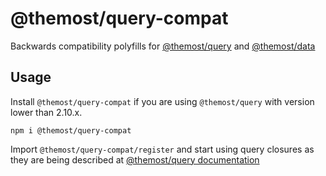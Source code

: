 # @themost/query-compat

Backwards compatibility polyfills for [@themost/query](https://github.com/themost-framework/query) and [@themost/data](https://github.com/themost-framework/data)

## Usage

Install `@themost/query-compat` if you are using `@themost/query` with version lower than 2.10.x. 

    npm i @themost/query-compat

Import `@themost/query-compat/register` and start using query closures as they are being described at [@themost/query documentation](https://github.com/themost-framework/query#readme) 
